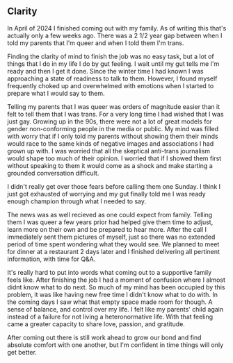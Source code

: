 ## Clarity

In April of 2024 I finished coming out with my family. As of writing this that's actually only a few weeks ago. There was a 2 1/2 year gap between when I told my parents that I'm queer and when I told them I'm trans.

Finding the clarity of mind to finish the job was no easy task, but a lot of things that I do in my life I do by gut feeling. I wait until my gut tells me I'm ready and then I get it done. Since the winter time I had known I was approaching a state of readiness to talk to them. However, I found myself frequently choked up and overwhelmed with emotions when I started to prepare what I would say to them.

Telling my parents that I was queer was orders of magnitude easier than it felt to tell them that I was trans. For a very long time I had wished that I was just gay. Growing up in the 90s, there were not a lot of great models for gender non-conforming people in the media or public. My mind was filled with worry that if I only told my parents without showing them their minds would race to the same kinds of negative images and associations I had grown up with. I was worried that all the skeptical anti-trans journalism would shape too much of their opinion. I worried that if I showed them first without speaking to them it would come as a shock and make starting a grounded conversation difficult.

I didn't really get over those fears before calling them one Sunday. I think I just got exhausted of worrying and my gut finally told me I was ready enough champion through what I needed to say. 

The news was as well recieved as one could expect from family. Telling them I was queer a few years prior had helped give them time to adjust, learn more on their own and be prepared to hear more. After the call I immediately sent them pictures of myself, just so there was no extended period of time spent wondering what they would see. We planned to meet for dinner at a restaurant 2 days later and I finished delivering all pertinent information, with time for Q&amp;A. 

It's really hard to put into words what coming out to a supportive family feels like. After finishing the job I had a moment of confusion where I almost didnt know what to do next. So much of my mind has been occupied by this problem, it was like having new free time I didn't know what to do with. In the coming days I saw what that empty space made room for though. A sense of balance, and control over my life. I felt like my parents' child again instead of a failure for not living a heteronormative life. With that feeling came a greater capacity to share love, passion, and gratitude.

After coming out there is still work ahead to grow our bond and find absolute comfort with one another, but I'm confident in time things will only get better.